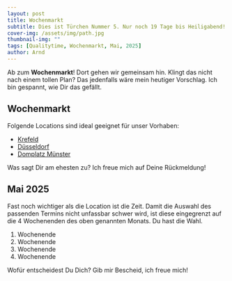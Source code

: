 ```yaml
---
layout: post
title: Wochenmarkt
subtitle: Dies ist Türchen Nummer 5. Nur noch 19 Tage bis Heiligabend!
cover-img: /assets/img/path.jpg
thumbnail-img: ""
tags: [Qualitytime, Wochenmarkt, Mai, 2025]
author: Arnd
---
```


Ab zum **Wochenmarkt**! Dort gehen wir gemeinsam hin. Klingt das nicht nach einem tollen Plan? Das jedenfalls wäre mein heutiger Vorschlag. Ich bin gespannt, wie Dir das gefällt. 

## Wochenmarkt

Folgende Locations sind ideal geeignet für unser Vorhaben: 
* [Krefeld](https://service.krefeld.de/wochenmaerkte)
* [Düsseldorf](https://www.duesseldorf.de/umweltamt/umwelt-und-verbraucherthemen-von-a-z/marktmanagement/wochenmaerkte)
* [Domplatz Münster](https://geo.stadt-muenster.de/wochenmarkt/)

Was sagt Dir am ehesten zu? Ich freue mich auf Deine Rückmeldung!

## Mai 2025

Fast noch wichtiger als die Location ist die Zeit. Damit die Auswahl des passenden Termins nicht unfassbar schwer wird, ist diese eingegrenzt auf die 4 Wochenenden des oben genannten Monats. Du hast die Wahl. 

1. Wochenende 
2. Wochenende
3. Wochenende
4. Wochenende

Wofür entscheidest Du Dich? Gib mir Bescheid, ich freue mich!